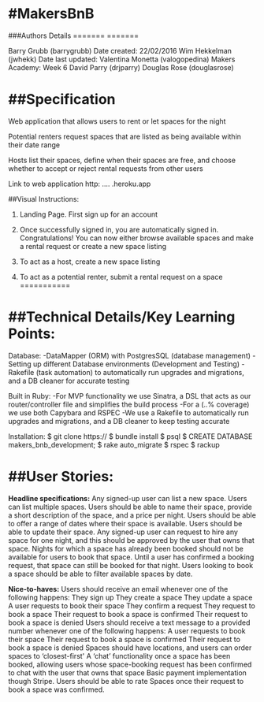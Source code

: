 
#**MakersBnB**
=========

###Authors                                    Details
=======                                       =======

Barry Grubb (barrygrubb)                      Date created: 22/02/2016
Wim Hekkelman (jwhekk)                        Date last updated:
Valentina Monetta (valogopedina)              Makers Academy: Week 6
David Parry (drjparry)
Douglas Rose (douglasrose)

##Specification
=============

Web application that allows users to rent or let spaces for the night

Potential renters request spaces that are listed as being available within their date range

Hosts list their spaces, define when their spaces are free, and choose whether to accept or reject rental requests from other users

Link to web application http: .... .heroku.app

##Visual Instructions:

1) Landing Page. First sign up for an account



2) Once successfully signed in, you are automatically signed in. Congratulations! You can now either browse available spaces and make a rental request or create a new space listing



3) To act as a host, create a new space listing


4) To act as a potential renter, submit a rental request on a space
===========


##Technical Details/Key Learning Points:
=====================================

Database:
-DataMapper (ORM) with PostgresSQL (database management)
-Setting up different Database environments (Development and Testing)
-Rakefile (task automation) to automatically run upgrades and migrations, and a DB cleaner for accurate testing


Built in Ruby:
-For MVP functionality we use Sinatra, a DSL that acts as our router/controller file and simplifies the build process
-For a (..% coverage) we use both Capybara and RSPEC
-We use a Rakefile to automatically run upgrades and migrations, and a DB cleaner to keep testing accurate


Installation:
$ git clone https://
$ bundle install
$ psql
 $ CREATE DATABASE makers_bnb_development;
$ rake auto_migrate
$ rspec
$ rackup

##**User Stories:**
=============

**Headline specifications:**
Any signed-up user can list a new space.
Users can list multiple spaces.
Users should be able to name their space, provide a short description of the
space, and a price per night.
Users should be able to offer a range of dates where their space is available.
Users should be able to update their space.
Any signed-up user can request to hire any space for one night, and this should
be approved by the user that owns that space.
Nights for which a space has already been booked should not be available for
users to book that space.
Until a user has confirmed a booking request, that space can still be booked for
that night.
Users looking to book a space should be able to filter available spaces by date.

**Nice-to-haves:**
Users should receive an email whenever one of the following happens:
They sign up
They create a space
They update a space
A user requests to book their space
They confirm a request
They request to book a space
Their request to book a space is confirmed
Their request to book a space is denied
Users should receive a text message to a provided number whenever one of the
following happens:
A user requests to book their space
Their request to book a space is confirmed
Their request to book a space is denied
Spaces should have locations, and users can order spaces to ‘closest-first'
A ‘chat’ functionality once a space has been booked, allowing users whose
space-booking request has been confirmed to chat with the user that owns that
space
Basic payment implementation though Stripe.
Users should be able to rate Spaces once their request to book a space was
confirmed.